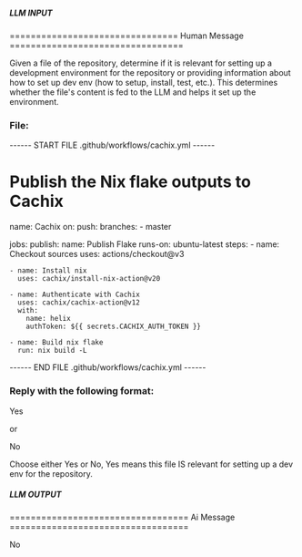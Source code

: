 ##### LLM INPUT #####
================================ Human Message =================================

Given a file of the repository, determine if it is relevant for setting up a development environment for the repository or providing information about how to set up dev env (how to setup, install, test, etc.). This determines whether the file's content is fed to the LLM and helps it set up the environment.

### File:
------ START FILE .github/workflows/cachix.yml ------
# Publish the Nix flake outputs to Cachix
name: Cachix
on:
  push:
    branches:
      - master

jobs:
  publish:
    name: Publish Flake
    runs-on: ubuntu-latest
    steps:
    - name: Checkout sources
      uses: actions/checkout@v3

    - name: Install nix
      uses: cachix/install-nix-action@v20

    - name: Authenticate with Cachix
      uses: cachix/cachix-action@v12
      with:
        name: helix
        authToken: ${{ secrets.CACHIX_AUTH_TOKEN }}

    - name: Build nix flake
      run: nix build -L

------ END FILE .github/workflows/cachix.yml ------

### Reply with the following format:

<rel>Yes</rel>

or

<rel>No</rel>

Choose either Yes or No, Yes means this file IS relevant for setting up a dev env for the repository.

##### LLM OUTPUT #####
================================== Ai Message ==================================

<rel>No</rel>